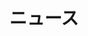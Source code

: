 ---
layout: news
title: ニュース
permalink: /ja/news/
lang: ja
pagination:
  enabled: true
  collection: news_ja
  per_page: 5
  sort_field: date
  sort_reverse: true
--- 